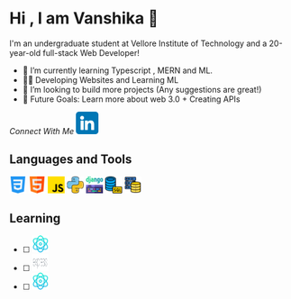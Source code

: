 # Hi , I am Vanshika 👋 #

I'm an undergraduate student at Vellore Institute of Technology and a 20-year-old full-stack Web Developer!
* 🌱 I’m currently learning Typescript , MERN and ML.
* 👨‍💻 Developing Websites and Learning ML
* 👯 I’m looking to build more projects (Any suggestions are great!)
* 🥅 Future Goals: Learn more about web 3.0 + Creating APIs

_Connect With Me_ 
<a href="https://www.linkedin.com/in/vanshika-singh-2680b0267/" target="blank">
<img src= "https://github.com/vanshika-hgnis/vanshika-hgnis/blob/main/linkedin.png" width="40" height="40" />
</a>

## Languages and Tools ##
<img src="https://github.com/vanshika-hgnis/vanshika-hgnis/blob/main/css-3.png" width="30" height="30" >   <img src="https://github.com/vanshika-hgnis/vanshika-hgnis/blob/main/html.png" width="30" height="30" >  <img src="https://github.com/vanshika-hgnis/vanshika-hgnis/blob/main/js.png" width="30" height="30">  <img src="https://github.com/vanshika-hgnis/vanshika-hgnis/blob/main/python.png" width="30" height="30" >  <img src="https://github.com/vanshika-hgnis/vanshika-hgnis/blob/main/django.png" width="30" height="30" >  <img src="https://github.com/vanshika-hgnis/vanshika-hgnis/blob/main/database.png" width="30" height="30" >
  <img src="https://github.com/vanshika-hgnis/vanshika-hgnis/blob/main/database-storage.png" width="30" height="30" >
 
## Learning ##
 - [ ] <img src="https://github.com/vanshika-hgnis/vanshika-hgnis/blob/main/physics.png" width="30" height="30" >
 - [ ] <img src="https://github.com/vanshika-hgnis/vanshika-hgnis/blob/main/Expressjs.png" width="30" height="30" >
 - [ ] <img src="https://github.com/vanshika-hgnis/vanshika-hgnis/blob/main/physics.png" width="30" height="30" >


